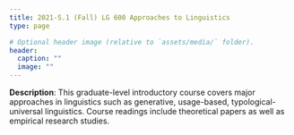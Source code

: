 ```yaml
---
title: 2021-S.1 (Fall) LG 600 Approaches to Linguistics
type: page

# Optional header image (relative to `assets/media/` folder).
header:
  caption: ""
  image: ""
---
```


**Description**: This graduate-level introductory course covers major approaches in linguistics such as generative, usage-based, typological-universal linguistics. Course readings include theoretical papers as well as empirical research studies.
